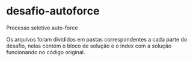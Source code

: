 # desafio-autoforce
 Processo seletivo auto-force
 
 Os arquivos foram divididos em pastas correspondentes a cada parte do desafio, nelas contém o bloco de solução e o index com a solução funcionando no código original. 